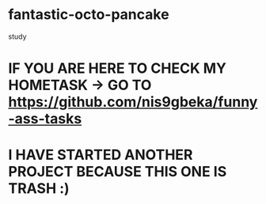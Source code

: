 # fantastic-octo-pancake
study
# IF YOU ARE HERE TO CHECK MY HOMETASK -> GO TO https://github.com/nis9gbeka/funny-ass-tasks
# I HAVE STARTED ANOTHER PROJECT BECAUSE THIS ONE IS TRASH :)
